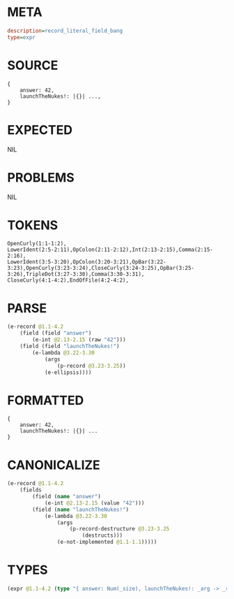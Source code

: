 # META
~~~ini
description=record_literal_field_bang
type=expr
~~~
# SOURCE
~~~roc
{
    answer: 42,
    launchTheNukes!: |{}| ...,
}
~~~
# EXPECTED
NIL
# PROBLEMS
NIL
# TOKENS
~~~zig
OpenCurly(1:1-1:2),
LowerIdent(2:5-2:11),OpColon(2:11-2:12),Int(2:13-2:15),Comma(2:15-2:16),
LowerIdent(3:5-3:20),OpColon(3:20-3:21),OpBar(3:22-3:23),OpenCurly(3:23-3:24),CloseCurly(3:24-3:25),OpBar(3:25-3:26),TripleDot(3:27-3:30),Comma(3:30-3:31),
CloseCurly(4:1-4:2),EndOfFile(4:2-4:2),
~~~
# PARSE
~~~clojure
(e-record @1.1-4.2
	(field (field "answer")
		(e-int @2.13-2.15 (raw "42")))
	(field (field "launchTheNukes!")
		(e-lambda @3.22-3.30
			(args
				(p-record @3.23-3.25))
			(e-ellipsis))))
~~~
# FORMATTED
~~~roc
{
	answer: 42,
	launchTheNukes!: |{}| ...
}
~~~
# CANONICALIZE
~~~clojure
(e-record @1.1-4.2
	(fields
		(field (name "answer")
			(e-int @2.13-2.15 (value "42")))
		(field (name "launchTheNukes!")
			(e-lambda @3.22-3.30
				(args
					(p-record-destructure @3.23-3.25
						(destructs)))
				(e-not-implemented @1.1-1.1)))))
~~~
# TYPES
~~~clojure
(expr @1.1-4.2 (type "{ answer: Num(_size), launchTheNukes!: _arg -> _ret }"))
~~~
